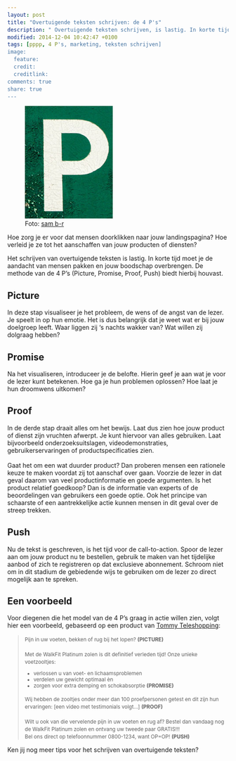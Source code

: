 ```yaml
---
layout: post
title: "Overtuigende teksten schrijven: de 4 P's"
description: " Overtuigende teksten schrijven, is lastig. In korte tijd moet je de aandacht van mensen pakken en jouw boodschap overbrengen. De methode van de 4 P’s (Picture, Promise, Proof, Push) biedt hierbij houvast."
modified: 2014-12-04 10:42:47 +0100
tags: [pppp, 4 P's, marketing, teksten schrijven]
image:
  feature: 
  credit: 
  creditlink: 
comments: true
share: true
---
```

<figure class="floatright">
<img src="/images/p.jpg" alt="De letter p">
<figcaption>Foto: <a href="http://bit.ly/11YkAG4">sam b-r</a>
</figcaption>
</figure>

Hoe zorg je er voor dat mensen doorklikken naar jouw landingspagina? Hoe verleid je ze tot het aanschaffen van jouw producten of diensten?

Het schrijven van overtuigende teksten is lastig. In korte tijd moet je de aandacht van mensen pakken en jouw boodschap overbrengen. De methode van de 4 P’s (Picture, Promise, Proof, Push) biedt hierbij houvast.

<h2>Picture</h2>
In deze stap visualiseer je het probleem, de wens of de angst van de lezer. Je speelt in op hun emotie. Het is dus belangrijk dat je weet wat er bij jouw doelgroep leeft. Waar liggen zij ‘s nachts wakker van? Wat willen zij dolgraag hebben?

<h2>Promise</h2>
Na het visualiseren, introduceer je de belofte. Hierin geef je aan wat je voor de lezer kunt betekenen. Hoe ga je hun problemen oplossen? Hoe laat je hun droomwens uitkomen? 

<h2>Proof</h2>
In de derde stap draait alles om het bewijs. Laat dus zien hoe jouw product of dienst zijn vruchten afwerpt. Je kunt hiervoor van alles gebruiken. Laat bijvoorbeeld onderzoeksuitslagen, videodemonstraties, gebruikerservaringen of productspecificaties zien.<br>
<br>
Gaat het om een wat duurder product? Dan proberen mensen een rationele keuze te maken voordat zij tot aanschaf over gaan. Voorzie de lezer in dat geval daarom van veel productinformatie en goede argumenten. Is het product relatief goedkoop? Dan is de informatie van experts of de beoordelingen van gebruikers een goede optie. Ook het principe van schaarste of een aantrekkelijke actie kunnen mensen in dit geval over de streep trekken. 


<h2>Push</h2>
Nu de tekst is geschreven, is het tijd voor de call-to-action. Spoor
de lezer aan om jouw product nu te bestellen, gebruik te maken van het
tijdelijke aanbod of zich te registreren op dat exclusieve
abonnement. Schroom niet om in dit stadium de gebiedende wijs te
gebruiken om de lezer zo direct mogelijk aan te spreken.

<h2>Een voorbeeld</h2>
Voor diegenen die het model van de 4 P’s graag in actie willen zien,
volgt hier een voorbeeld, gebaseerd op een product van <a href="http://www.tommyteleshopping.com/walkfit-platinum-twee-voor-een.html">Tommy Teleshopping</a>:<br>

<blockquote><small>Pijn in uw voeten, bekken of rug bij het lopen? <strong>(PICTURE)</strong> 
<br><br>
Met de WalkFit Platinum zolen is dit definitief verleden tijd!
Onze unieke voetzooltjes:<br>
<ul>
<li>verlossen u van voet- en lichaamsproblemen</li>
<li>verdelen uw gewicht optimaal èn</li>
<li>zorgen voor extra demping en schokabsorptie <strong>(PROMISE)</strong></li>
</ul>

Wij hebben de zooltjes onder meer dan 100 proefpersonen getest en dit
zijn hun ervaringen: [een video met testimonials volgt...] <strong>(PROOF)</strong>
<br><br>
Wilt u ook van die vervelende pijn in uw voeten en rug af?
Bestel dan vandaag nog de WalkFit Platinum zolen en ontvang uw tweede paar GRATIS!!!<br>
Bel ons direct op telefoonnummer 0800-1234, want OP=OP!
<strong>(PUSH)</strong></small>
</blockquote>

Ken jij nog meer tips voor het schrijven van overtuigende teksten?

